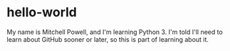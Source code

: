 # hello-world

My name is Mitchell Powell, and I'm learning Python 3. I'm 
told I'll need to learn about GitHub sooner or later, so this
is part of learning about it.
